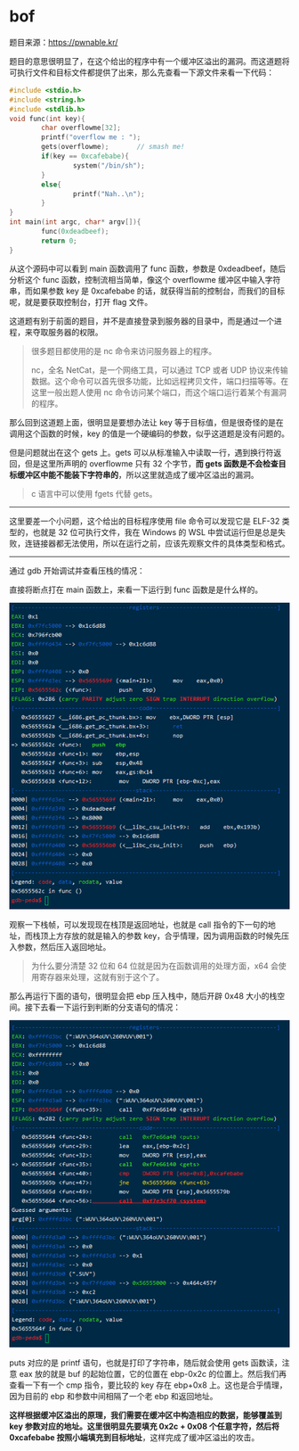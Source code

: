 # bof

题目来源：https://pwnable.kr/

题目的意思很明显了，在这个给出的程序中有一个缓冲区溢出的漏洞。而这道题将可执行文件和目标文件都提供了出来，那么先查看一下源文件来看一下代码：

```c
#include <stdio.h>
#include <string.h>
#include <stdlib.h>
void func(int key){
        char overflowme[32];
        printf("overflow me : ");
        gets(overflowme);       // smash me!
        if(key == 0xcafebabe){
                system("/bin/sh");
        }
        else{
                printf("Nah..\n");
        }
}
int main(int argc, char* argv[]){
        func(0xdeadbeef);
        return 0;
}
```

从这个源码中可以看到 main 函数调用了 func 函数，参数是 0xdeadbeef，随后分析这个 func 函数，控制流相当简单，像这个 overflowme 缓冲区中输入字符串，而如果参数 key 是 0xcafebabe 的话，就获得当前的控制台，而我们的目标呢，就是要获取控制台，打开 flag 文件。

这道题有别于前面的题目，并不是直接登录到服务器的目录中，而是通过一个进程，来夺取服务器的权限。

>很多题目都使用的是 nc 命令来访问服务器上的程序。
>
>nc，全名 NetCat，是一个网络工具，可以通过 TCP 或者 UDP 协议来传输数据。这个命令可以首先很多功能，比如远程拷贝文件，端口扫描等等。在这里一般出题人使用 nc 命令访问某个端口，而这个端口运行着某个有漏洞的程序。

那么回到这道题上面，很明显是要想办法让 key 等于目标值，但是很奇怪的是在调用这个函数的时候，key 的值是一个硬编码的参数，似乎这道题是没有问题的。

但是问题就出在这个 gets 上。gets 可以从标准输入中读取一行，遇到换行符返回，但是这里所声明的 overflowme 只有 32 个字节，**而 gets 函数是不会检查目标缓冲区中能不能装下字符串的**，所以这里就造成了缓冲区溢出的漏洞。

> c 语言中可以使用 fgets 代替 gets。

---

这里要差一个小问题，这个给出的目标程序使用 file 命令可以发现它是 ELF-32 类型的，也就是 32 位可执行文件，我在 Windows 的 WSL 中尝试运行但是总是失败，连链接器都无法使用，所以在运行之前，应该先观察文件的具体类型和格式。

---

通过 gdb 开始调试并查看压栈的情况：

直接将断点打在 main 函数上，来看一下运行到 func 函数是是什么样的。

![bof1](./imgs/bof1.png)

观察一下栈帧，可以发现现在栈顶是返回地址，也就是 call 指令的下一句的地址，而栈顶上方存放的就是输入的参数 key，合乎情理，因为调用函数的时候先压入参数，然后压入返回地址。

> 为什么要分清楚 32 位和 64 位就是因为在函数调用的处理方面，x64 会使用寄存器来处理，这就有别于这个了。

那么再运行下面的语句，很明显会把 ebp 压入栈中，随后开辟 0x48 大小的栈空间。接下去看一下运行到判断的分支语句的情况：

![bof2](./imgs/bof2.png)

puts 对应的是 printf 语句，也就是打印了字符串，随后就会使用 gets 函数读，注意 eax 放的就是 buf 的起始位置，它的位置在 ebp-0x2c 的位置上。然后我们再查看一下有一个 cmp 指令，要比较的 key 存在 ebp+0x8 上。这也是合乎情理，因为目前的 ebp 和参数中间相隔了一个老  ebp 和返回地址。

**这样根据缓冲区溢出的原理，我们需要在缓冲区中构造相应的数据，能够覆盖到 key 参数对应的地址。这里很明显先要填充 0x2c + 0x08 个任意字符，然后将 0xcafebabe 按照小端填充到目标地址**，这样完成了缓冲区溢出的攻击。